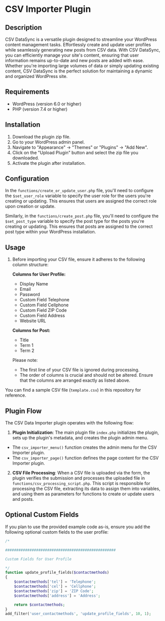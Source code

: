 # CSV Importer Plugin

## Description

CSV DataSync is a versatile plugin designed to streamline your WordPress content management tasks. Effortlessly create and update user profiles while seamlessly generating new posts from CSV data. With CSV DataSync, you can efficiently manage your site's content, ensuring that user information remains up-to-date and new posts are added with ease. Whether you're importing large volumes of data or simply updating existing content, CSV DataSync is the perfect solution for maintaining a dynamic and organized WordPress site.

## Requirements

- WordPress (version 6.0 or higher)
- PHP (version 7.4 or higher)

## Installation

1. Download the plugin zip file.
2. Go to your WordPress admin panel.
3. Navigate to "Appearance" -> "Themes" or "Plugins" -> "Add New".
4. Click on the "Upload Plugin" button and select the zip file you downloaded.
5. Activate the plugin after installation.

## Configuration

In the `functions/create_or_update_user.php` file, you'll need to configure the `$set_user_role` variable to specify the user role for the users you're creating or updating. This ensures that users are assigned the correct role upon creation or update.

Similarly, in the `functions/create_post.php` file, you'll need to configure the `$set_post_type` variable to specify the post type for the posts you're creating or updating. This ensures that posts are assigned to the correct post type within your WordPress installation.

## Usage

1. Before importing your CSV file, ensure it adheres to the following column structure:
    
   **Columns for User Profile:**
   - Display Name
   - Email
   - Password
   - Custom Field Telephone
   - Custom Field Cellphone
   - Custom Field ZIP Code
   - Custom Field Address
   - Website URL
    
   **Columns for Post:**
   - Title
   - Term 1
   - Term 2

   Please note:
   - The first line of your CSV file is ignored during processing.
   - The order of columns is crucial and should not be altered. Ensure that the columns are arranged exactly as listed above.
  
You can find a sample CSV file (`template.csv`) in this repository for reference.

## Plugin Flow

The CSV Data Importer plugin operates with the following flow:

1. **Plugin Initialization**: The main plugin file `index.php` initializes the plugin, sets up the plugin's metadata, and creates the plugin admin menu.   
        
- The `csv_importer_menu()` function creates the admin menu for the CSV Importer plugin.        
- The `csv_importer_page()` function defines the page content for the CSV Importer plugin.   
        
2. **CSV File Processing**: When a CSV file is uploaded via the form, the plugin verifies the submission and processes the uploaded file in `functions/csv_processing_script.php`. This script is responsible for processing the CSV file, extracting its data to assign them into variables, and using them as parameters for functions to create or update users and posts.
        
## Optional Custom Fields
        
If you plan to use the provided example code as-is, ensure you add the following optional custom fields to the user profile:
```php
/*

################################################## 

Custom Fields for User Profile

*/
function update_profile_fields($contactmethods)
{
    $contactmethods['tel'] = 'Telephone';
    $contactmethods['cel'] = 'Cellphone';
    $contactmethods['zip'] = 'ZIP Code';
    $contactmethods['address'] = 'Address';

    return $contactmethods;
}
add_filter('user_contactmethods', 'update_profile_fields', 10, 1);
```
